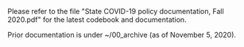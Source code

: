Please refer to the file "State COVID-19 policy documentation, Fall 2020.pdf" for the latest codebook and documentation.

Prior documentation is under ~/00_archive (as of November 5, 2020).
